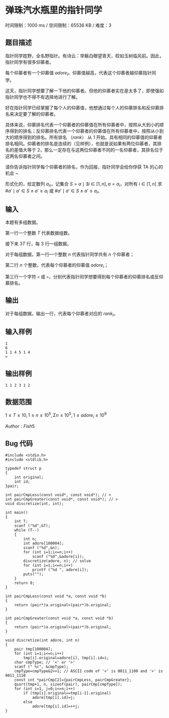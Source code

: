 # 弹珠汽水瓶里的指针同学

时间限制：1000 ms / 空间限制：65536 KB / 难度：3

## 题目描述

指针同学姓野，全名野指针。有诗云：举觞白眼望青天，皎如玉树临风前。因此，指针同学有很多仰慕者。

每个仰慕者有一个仰慕值 $adore_i$。仰慕值越高，代表这个仰慕者越仰慕指针同学。

这天，指针同学想要了解一下他的仰慕者。但他的仰慕者实在是太多了，即使强如指针同学也不得不有选择地进行了解。

好在指针同学已经掌握了每个人的仰慕值，他想通过每个人的仰慕排名和反仰慕排名来决定要了解的仰慕者。

具体来说，仰慕排名代表一个仰慕者的仰慕值在所有仰慕者中，按照从大到小的顺序得到的排名；反仰慕排名代表一个仰慕者的仰慕值在所有仰慕者中，按照从小到大的顺序得到的排名。所有排名 （$rank$） 从 $1$ 开始。具有相同的仰慕值的仰慕者排名相同。仰慕者的排名是连续的（见样例），也就是说如果有两位仰慕者，其排名的差值大等于 $2$，那么一定存在与这两位仰慕者不同的一名仰慕者，其排名位于这两名仰慕者之间。

请你告诉指针同学每个仰慕者的排名，作为回报，指针同学会给你俘获 TA 的心的机会 ~

形式化的，给定数列 $a_n$，记集合 $S={ a \mid \exists i \in [1,n] ,a=a_i }$，对所有 $i \in [1,n]$ 求 $\#{ a' \mid a' \in S \wedge a' \ge a_i}$ 或 $\#{ a' \mid a' \in S \wedge a'  \le a_i}$。

[](私のことを決して本気で愛さないで)

## 输入

本题有多组数据。

第一行一个整数 $T$ 代表数据组数。

接下来 $3T$ 行，每 $3$ 行一组数据。

对于每组数据，第一行一个整数 $n$ 代表指针同学共有 $n$ 个仰慕者；

第二行 $n$ 个整数，代表每个仰慕者的仰慕值 $adore_i$；

第三行一个字符 `<` 或 `>`，分别代表指针同学想要得到每个仰慕者的仰慕排名或反仰慕排名。

## 输出

对于每组数据，输出一行，代表每个仰慕者对应的 $rank_i$。

## 输入样例

    1
    6
    1 1 4 5 1 4
    >
## 输出样例

    1 1 2 3 1 2

## 数据范围

$1 \le T \le 10, 1 \le n \le 10^5, \Sigma n \le 10^5, 1 \le adore_i \le 10^9$

$Author: Fish5$

## Bug 代码

    #include <stdio.h>
    #include <stdlib.h>

    typedef struct p
    {
        int original;
        int id;
    }pair;

    int pairCmpLess(const void*, const void*); // <
    int pairCmpGreater(const void*, const void*); // >
    void discretize(int, int);

    int main()
    {
        int T;
        scanf ("%d",&T);
        while (T--)
        {
            int n;
            int adore[100004];
            scanf ("%d",&n);
            for (int i=1;i<=n;i++)
                scanf ("%d",&adore[i]);
            discretize(adore, n); // solve
            for (int i=1;i<=n;i++)
                printf ("%d ", adore[i]);
            puts("");
        }
        return 0;
    }

    int pairCmpLess(const void *a, const void *b)
    {
        return (pair*)a.original<(pair*)b.original;
    }

    int pairCmpGreater(const void *a, const void *b)
    {
        return (pair*)a.original>(pair*)b.original;
    }

    void discretize(int adore, int n)
    {
        pair tmp[100004];
        for (int i=1;i<=n;i++)
            tmp[i].original=adore[i], tmp[i].id=i;
        char cmpType; // '<' or '>'
        scanf (" %c", &cmpType);
        cmpType=cmpType&2>>1; // ASCII code of '<' is 0011_1100 and '>' is 0011_1110
        const int *pairCmp[2]={pairCmpLess, pairCmpGreater};
        qsort(tmp+1, n, sizeof(pair), pairCmp[cmpType]);
        for (int i=1, j=0;i<=n;i++)
            if (tmp[i].original==tmp[i-1].original)
                adore[tmp[i].id]=j;
            else
                adore[tmp[i].id]=++j;
    }
